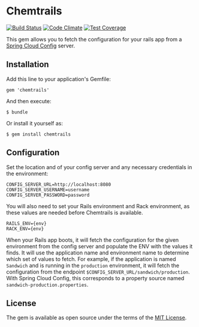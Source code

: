 # Chemtrails

[![Build Status](https://travis-ci.org/pivotal/chemtrails.svg?branch=master)](https://travis-ci.org/pivotal/chemtrails)
[![Code Climate](https://codeclimate.com/github/pivotal/chemtrails/badges/gpa.svg)](https://codeclimate.com/github/pivotal/chemtrails)
[![Test Coverage](https://codeclimate.com/github/pivotal/chemtrails/badges/coverage.svg)](https://codeclimate.com/github/pivotal/chemtrails/coverage)

This gem allows you to fetch the configuration for your rails app from a [Spring Cloud Config](http://cloud.spring.io/spring-cloud-config) server. 

## Installation

Add this line to your application's Gemfile:

    gem 'chemtrails'

And then execute:

    $ bundle

Or install it yourself as:

    $ gem install chemtrails

## Configuration

Set the location and of your config server and any necessary credentials in the environment:

    CONFIG_SERVER_URL=http://localhost:8080
    CONFIG_SERVER_USERNAME=username
    CONFIG_SERVER_PASSWORD=password

You will also need to set your Rails environment and Rack environment, as these values are needed before Chemtrails is available.

    RAILS_ENV={env}
    RACK_ENV={env}
    
When your Rails app boots, it will fetch the configuration for the given environment from the config server and populate
the ENV with the values it finds. It will use the application name and environment name to determine which set of values
to fetch. For example, if the application is named `Sandwich` and is running in the `production` environment, it will fetch
the configuration from the endpoint `$CONFIG_SERVER_URL/sandwich/production`. With Spring Cloud Config, this corresponds
to a property source named `sandwich-production.properties`.

## License

The gem is available as open source under the terms of the [MIT License](http://opensource.org/licenses/MIT).
